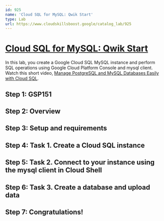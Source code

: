 ```yaml
---
id: 925
name: 'Cloud SQL for MySQL: Qwik Start'
type: Lab
url: https://www.cloudskillsboost.google/catalog_lab/925
---
```


# [Cloud SQL for MySQL: Qwik Start](https://www.cloudskillsboost.google/catalog_lab/925)

In this lab, you create a Google Cloud SQL MySQL instance and perform SQL operations using Google Cloud Platform Console and mysql client. Watch this short video, <a HREF="https://youtu.be/EQJK0tNW-g4">Manage PostgreSQL and MySQL Databases Easily with Cloud SQL</a>.

## Step 1: GSP151

## Step 2: Overview

## Step 3: Setup and requirements

## Step 4: Task 1. Create a Cloud SQL instance

## Step 5: Task 2. Connect to your instance using the mysql client in Cloud Shell

## Step 6: Task 3. Create a database and upload data

## Step 7: Congratulations!
